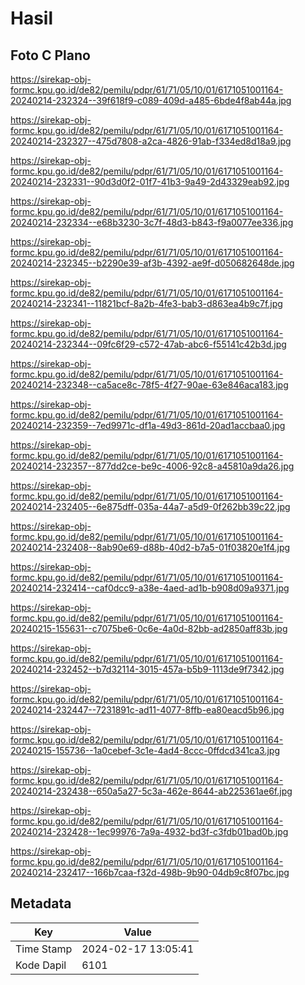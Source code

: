 # Hasil

## Foto C Plano

https://sirekap-obj-formc.kpu.go.id/de82/pemilu/pdpr/61/71/05/10/01/6171051001164-20240214-232324--39f618f9-c089-409d-a485-6bde4f8ab44a.jpg

https://sirekap-obj-formc.kpu.go.id/de82/pemilu/pdpr/61/71/05/10/01/6171051001164-20240214-232327--475d7808-a2ca-4826-91ab-f334ed8d18a9.jpg

https://sirekap-obj-formc.kpu.go.id/de82/pemilu/pdpr/61/71/05/10/01/6171051001164-20240214-232331--90d3d0f2-01f7-41b3-9a49-2d43329eab92.jpg

https://sirekap-obj-formc.kpu.go.id/de82/pemilu/pdpr/61/71/05/10/01/6171051001164-20240214-232334--e68b3230-3c7f-48d3-b843-f9a0077ee336.jpg

https://sirekap-obj-formc.kpu.go.id/de82/pemilu/pdpr/61/71/05/10/01/6171051001164-20240214-232345--b2290e39-af3b-4392-ae9f-d050682648de.jpg

https://sirekap-obj-formc.kpu.go.id/de82/pemilu/pdpr/61/71/05/10/01/6171051001164-20240214-232341--11821bcf-8a2b-4fe3-bab3-d863ea4b9c7f.jpg

https://sirekap-obj-formc.kpu.go.id/de82/pemilu/pdpr/61/71/05/10/01/6171051001164-20240214-232344--09fc6f29-c572-47ab-abc6-f55141c42b3d.jpg

https://sirekap-obj-formc.kpu.go.id/de82/pemilu/pdpr/61/71/05/10/01/6171051001164-20240214-232348--ca5ace8c-78f5-4f27-90ae-63e846aca183.jpg

https://sirekap-obj-formc.kpu.go.id/de82/pemilu/pdpr/61/71/05/10/01/6171051001164-20240214-232359--7ed9971c-df1a-49d3-861d-20ad1accbaa0.jpg

https://sirekap-obj-formc.kpu.go.id/de82/pemilu/pdpr/61/71/05/10/01/6171051001164-20240214-232357--877dd2ce-be9c-4006-92c8-a45810a9da26.jpg

https://sirekap-obj-formc.kpu.go.id/de82/pemilu/pdpr/61/71/05/10/01/6171051001164-20240214-232405--6e875dff-035a-44a7-a5d9-0f262bb39c22.jpg

https://sirekap-obj-formc.kpu.go.id/de82/pemilu/pdpr/61/71/05/10/01/6171051001164-20240214-232408--8ab90e69-d88b-40d2-b7a5-01f03820e1f4.jpg

https://sirekap-obj-formc.kpu.go.id/de82/pemilu/pdpr/61/71/05/10/01/6171051001164-20240214-232414--caf0dcc9-a38e-4aed-ad1b-b908d09a9371.jpg

https://sirekap-obj-formc.kpu.go.id/de82/pemilu/pdpr/61/71/05/10/01/6171051001164-20240215-155631--c7075be6-0c6e-4a0d-82bb-ad2850aff83b.jpg

https://sirekap-obj-formc.kpu.go.id/de82/pemilu/pdpr/61/71/05/10/01/6171051001164-20240214-232452--b7d32114-3015-457a-b5b9-1113de9f7342.jpg

https://sirekap-obj-formc.kpu.go.id/de82/pemilu/pdpr/61/71/05/10/01/6171051001164-20240214-232447--7231891c-ad11-4077-8ffb-ea80eacd5b96.jpg

https://sirekap-obj-formc.kpu.go.id/de82/pemilu/pdpr/61/71/05/10/01/6171051001164-20240215-155736--1a0cebef-3c1e-4ad4-8ccc-0ffdcd341ca3.jpg

https://sirekap-obj-formc.kpu.go.id/de82/pemilu/pdpr/61/71/05/10/01/6171051001164-20240214-232438--650a5a27-5c3a-462e-8644-ab225361ae6f.jpg

https://sirekap-obj-formc.kpu.go.id/de82/pemilu/pdpr/61/71/05/10/01/6171051001164-20240214-232428--1ec99976-7a9a-4932-bd3f-c3fdb01bad0b.jpg

https://sirekap-obj-formc.kpu.go.id/de82/pemilu/pdpr/61/71/05/10/01/6171051001164-20240214-232417--166b7caa-f32d-498b-9b90-04db9c8f07bc.jpg


## Metadata

| Key        | Value               |
| ---------- | ------------------- |
| Time Stamp | 2024-02-17 13:05:41 |
| Kode Dapil | 6101                |



